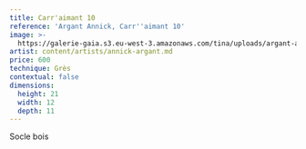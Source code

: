 ```yaml
---
title: Carr'aimant 10
reference: 'Argant Annick, Carr''aimant 10'
image: >-
  https://galerie-gaia.s3.eu-west-3.amazonaws.com/tina/uploads/argant-annick/galerie-gaia-argant-annick-carraimants-10.jpg
artist: content/artists/annick-argant.md
price: 600
technique: Grès
contextual: false
dimensions:
  height: 21
  width: 12
  depth: 11
---
```


Socle bois

